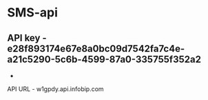 # SMS-api
API key - e28f893174e67e8a0bc09d7542fa7c4e-a21c5290-5c6b-4599-87a0-335755f352a2
-
-
API URL - w1gpdy.api.infobip.com

